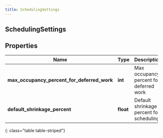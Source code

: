 ```yaml
---
title: SchedulingSettings
---
```

## SchedulingSettings

## Properties

|Name | Type | Description | Notes|
|------------ | ------------- | ------------- | -------------|
| **max_occupancy_percent_for_deferred_work** | **int** | Max occupancy percent for deferred work | [optional] |
| **default_shrinkage_percent** | **float** | Default shrinkage percent for scheduling | [optional] |
{: class="table table-striped"}


